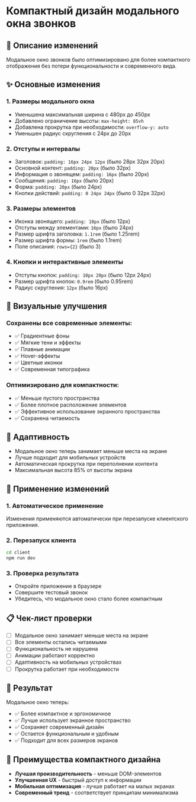 # Компактный дизайн модального окна звонков

## 🎯 Описание изменений

Модальное окно звонков было оптимизировано для более компактного отображения без потери функциональности и современного вида.

## ✨ Основные изменения

### 1. **Размеры модального окна**

- Уменьшена максимальная ширина с 480px до 450px
- Добавлено ограничение высоты: `max-height: 85vh`
- Добавлена прокрутка при необходимости: `overflow-y: auto`
- Уменьшен радиус скругления с 24px до 20px

### 2. **Отступы и интервалы**

- Заголовок: `padding: 16px 24px 12px` (было 28px 32px 20px)
- Основной контент: `padding: 20px` (было 32px)
- Информация о звонящем: `padding: 16px` (было 20px)
- Сообщения: `padding: 16px` (было 20px)
- Форма: `padding: 20px` (было 24px)
- Кнопки действий: `padding: 0 24px 24px` (было 0 32px 32px)

### 3. **Размеры элементов**

- Иконка звонящего: `padding: 10px` (было 12px)
- Отступы между элементами: `16px` (было 24px)
- Размер шрифта заголовка: `1.1rem` (было 1.25rem)
- Размер шрифта формы: `1rem` (было 1.1rem)
- Поле описания: `rows={2}` (было 3)

### 4. **Кнопки и интерактивные элементы**

- Отступы кнопок: `padding: 10px 20px` (было 12px 24px)
- Размер шрифта кнопок: `0.9rem` (было 0.95rem)
- Радиус скругления: `12px` (было 16px)

## 🎨 Визуальные улучшения

### **Сохранены все современные элементы:**

- ✅ Градиентные фоны
- ✅ Мягкие тени и эффекты
- ✅ Плавные анимации
- ✅ Hover-эффекты
- ✅ Цветные иконки
- ✅ Современная типографика

### **Оптимизировано для компактности:**

- ✅ Меньше пустого пространства
- ✅ Более плотное расположение элементов
- ✅ Эффективное использование экранного пространства
- ✅ Сохранена читаемость

## 📱 Адаптивность

- Модальное окно теперь занимает меньше места на экране
- Лучше подходит для мобильных устройств
- Автоматическая прокрутка при переполнении контента
- Максимальная высота 85% от высоты экрана

## 🚀 Применение изменений

### 1. **Автоматическое применение**

Изменения применяются автоматически при перезапуске клиентского приложения.

### 2. **Перезапуск клиента**

```bash
cd client
npm run dev
```

### 3. **Проверка результата**

- Откройте приложение в браузере
- Совершите тестовый звонок
- Убедитесь, что модальное окно стало более компактным

## 📋 Чек-лист проверки

- [ ] Модальное окно занимает меньше места на экране
- [ ] Все элементы остались читаемыми
- [ ] Функциональность не нарушена
- [ ] Анимации работают корректно
- [ ] Адаптивность на мобильных устройствах
- [ ] Прокрутка работает при необходимости

## 🎉 Результат

Модальное окно теперь:

- ✅ Более компактное и эргономичное
- ✅ Лучше использует экранное пространство
- ✅ Сохраняет современный дизайн
- ✅ Остается функциональным и удобным
- ✅ Подходит для всех размеров экранов

## 🔮 Преимущества компактного дизайна

- **Лучшая производительность** - меньше DOM-элементов
- **Улучшенная UX** - быстрый доступ к информации
- **Мобильная оптимизация** - лучше работает на малых экранах
- **Современный тренд** - соответствует принципам минимализма
